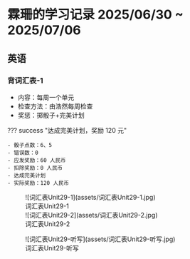 # 霖珊的学习记录 2025/06/30 ~ 2025/07/06

## 英语

### 背词汇表-1

- 内容：每周一个单元
- 检查方法：由浩然每周检查
- 奖惩：掷骰子+完美计划

??? success "达成完美计划，奖励 120 元"

    - 骰子点数：6、5
    - 错误数：0
    - 应发奖励：60 人民币
    - 扣除奖励：0 人民币
    - 达成完美计划
    - 实际奖励：120 人民币

<figure markdown>
  ![词汇表Unit29-1](assets/词汇表Unit29-1.jpg)
  <figcaption><div class=normal_font>词汇表Unit29-1<div></figcaption>
  ![词汇表Unit29-2](assets/词汇表Unit29-2.jpg)
  <figcaption><div class=normal_font>词汇表Unit29-2<div></figcaption>
</figure>

<figure markdown>
  ![词汇表Unit29-听写](assets/词汇表Unit29-听写.jpg)
  <figcaption><div class=normal_font>词汇表Unit29-听写<div></figcaption>
</figure>

<style>
    .normal_font {
        font-style: normal;
    }
</style>
